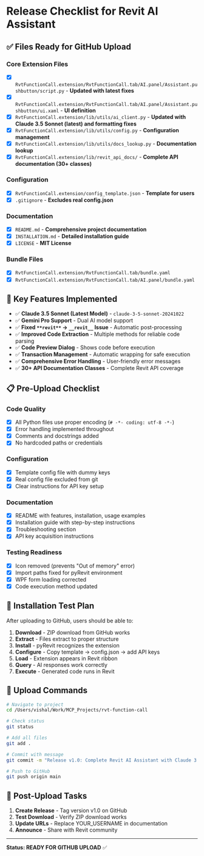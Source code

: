 # Release Checklist for Revit AI Assistant

## ✅ Files Ready for GitHub Upload

### Core Extension Files
- [x] `RvtFunctionCall.extension/RvtFunctionCall.tab/AI.panel/Assistant.pushbutton/script.py` - **Updated with latest fixes**
- [x] `RvtFunctionCall.extension/RvtFunctionCall.tab/AI.panel/Assistant.pushbutton/ui.xaml` - **UI definition**
- [x] `RvtFunctionCall.extension/lib/utils/ai_client.py` - **Updated with Claude 3.5 Sonnet (latest) and formatting fixes**
- [x] `RvtFunctionCall.extension/lib/utils/config.py` - **Configuration management**
- [x] `RvtFunctionCall.extension/lib/utils/docs_lookup.py` - **Documentation lookup**
- [x] `RvtFunctionCall.extension/lib/revit_api_docs/` - **Complete API documentation (30+ classes)**

### Configuration
- [x] `RvtFunctionCall.extension/config_template.json` - **Template for users**
- [x] `.gitignore` - **Excludes real config.json**

### Documentation
- [x] `README.md` - **Comprehensive project documentation**
- [x] `INSTALLATION.md` - **Detailed installation guide**
- [x] `LICENSE` - **MIT License**

### Bundle Files
- [x] `RvtFunctionCall.extension/RvtFunctionCall.tab/bundle.yaml`
- [x] `RvtFunctionCall.extension/RvtFunctionCall.tab/AI.panel/bundle.yaml`

## 🚀 Key Features Implemented

- ✅ **Claude 3.5 Sonnet (Latest Model)** - `claude-3-5-sonnet-20241022`
- ✅ **Gemini Pro Support** - Dual AI model support
- ✅ **Fixed `**revit**` → `__revit__` Issue** - Automatic post-processing
- ✅ **Improved Code Extraction** - Multiple methods for reliable code parsing
- ✅ **Code Preview Dialog** - Shows code before execution
- ✅ **Transaction Management** - Automatic wrapping for safe execution
- ✅ **Comprehensive Error Handling** - User-friendly error messages
- ✅ **30+ API Documentation Classes** - Complete Revit API coverage

## 📋 Pre-Upload Checklist

### Code Quality
- [x] All Python files use proper encoding (`# -*- coding: utf-8 -*-`)
- [x] Error handling implemented throughout
- [x] Comments and docstrings added
- [x] No hardcoded paths or credentials

### Configuration
- [x] Template config file with dummy keys
- [x] Real config file excluded from git
- [x] Clear instructions for API key setup

### Documentation
- [x] README with features, installation, usage examples
- [x] Installation guide with step-by-step instructions
- [x] Troubleshooting section
- [x] API key acquisition instructions

### Testing Readiness
- [x] Icon removed (prevents "Out of memory" error)
- [x] Import paths fixed for pyRevit environment
- [x] WPF form loading corrected
- [x] Code execution method updated

## 🎯 Installation Test Plan

After uploading to GitHub, users should be able to:

1. **Download** - ZIP download from GitHub works
2. **Extract** - Files extract to proper structure
3. **Install** - pyRevit recognizes the extension
4. **Configure** - Copy template → config.json → add API keys
5. **Load** - Extension appears in Revit ribbon
6. **Query** - AI responses work correctly
7. **Execute** - Generated code runs in Revit

## 🔄 Upload Commands

```bash
# Navigate to project
cd /Users/vishal/Work/MCP_Projects/rvt-function-call

# Check status
git status

# Add all files
git add .

# Commit with message
git commit -m "Release v1.0: Complete Revit AI Assistant with Claude 3.5 Sonnet"

# Push to GitHub
git push origin main
```

## 📝 Post-Upload Tasks

1. **Create Release** - Tag version v1.0 on GitHub
2. **Test Download** - Verify ZIP download works
3. **Update URLs** - Replace YOUR_USERNAME in documentation
4. **Announce** - Share with Revit community

---

**Status: READY FOR GITHUB UPLOAD** ✅
